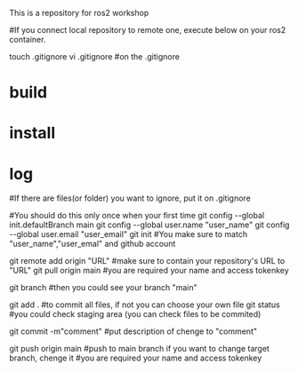 This is a repository for ros2 workshop

#If you connect local repository to remote one, execute below on your ros2 container.

touch .gitignore
vi .gitignore
#on the .gitignore
#  build
#  install
#  log
#If there are files(or folder) you want to ignore, put it on .gitignore

#You should do this only once when your first time
git config --global init.defaultBranch main
git config --global user.name "user_name"
git config --global user.email "user_email"
git init
#You make sure to match "user_name","user_emal" and github account

git remote add origin "URL"
#make sure to contain your repository's URL to "URL" 
git pull origin main
#you are required your name and access tokenkey

git branch
#then you could see your branch "main"

git add .
#to commit all files, if not you can choose your own file
git status
#you could check staging area (you can check files to be commited)

git commit -m"comment"
#put description of chenge to "comment" 

git push origin main
#push to main branch if you want to change target branch, chenge it
#you are required your name and access tokenkey
